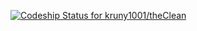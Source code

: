 [ ![Codeship Status for kruny1001/theClean](https://codeship.com/projects/f3fc42a0-bef3-0132-e08b-621d0583fd1f/status?branch=master)](https://codeship.com/projects/72863)
